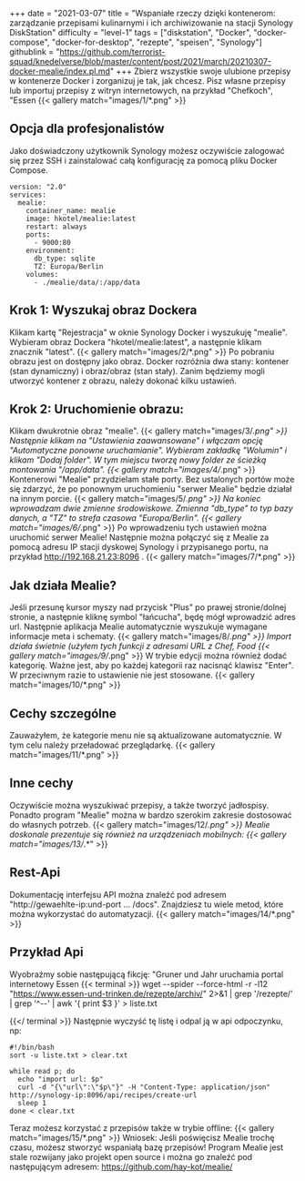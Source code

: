 +++
date = "2021-03-07"
title = "Wspaniałe rzeczy dzięki kontenerom: zarządzanie przepisami kulinarnymi i ich archiwizowanie na stacji Synology DiskStation"
difficulty = "level-1"
tags = ["diskstation", "Docker", "docker-compose", "docker-for-desktop", "rezepte", "speisen", "Synology"]
githublink = "https://github.com/terrorist-squad/knedelverse/blob/master/content/post/2021/march/20210307-docker-mealie/index.pl.md"
+++
Zbierz wszystkie swoje ulubione przepisy w kontenerze Docker i zorganizuj je tak, jak chcesz. Pisz własne przepisy lub importuj przepisy z witryn internetowych, na przykład "Chefkoch", "Essen
{{< gallery match="images/1/*.png" >}}

## Opcja dla profesjonalistów
Jako doświadczony użytkownik Synology możesz oczywiście zalogować się przez SSH i zainstalować całą konfigurację za pomocą pliku Docker Compose.
```
version: "2.0"
services:
  mealie:
    container_name: mealie
    image: hkotel/mealie:latest
    restart: always
    ports:
      - 9000:80
    environment:
      db_type: sqlite
      TZ: Europa/Berlin
    volumes:
      - ./mealie/data/:/app/data

```

## Krok 1: Wyszukaj obraz Dockera
Klikam kartę "Rejestracja" w oknie Synology Docker i wyszukuję "mealie". Wybieram obraz Dockera "hkotel/mealie:latest", a następnie klikam znacznik "latest".
{{< gallery match="images/2/*.png" >}}
Po pobraniu obrazu jest on dostępny jako obraz. Docker rozróżnia dwa stany: kontener (stan dynamiczny) i obraz/obraz (stan stały). Zanim będziemy mogli utworzyć kontener z obrazu, należy dokonać kilku ustawień.
## Krok 2: Uruchomienie obrazu:
Klikam dwukrotnie obraz "mealie".
{{< gallery match="images/3/*.png" >}}
Następnie klikam na "Ustawienia zaawansowane" i włączam opcję "Automatyczne ponowne uruchamianie". Wybieram zakładkę "Wolumin" i klikam "Dodaj folder". W tym miejscu tworzę nowy folder ze ścieżką montowania "/app/data".
{{< gallery match="images/4/*.png" >}}
Kontenerowi "Mealie" przydzielam stałe porty. Bez ustalonych portów może się zdarzyć, że po ponownym uruchomieniu "serwer Mealie" będzie działał na innym porcie.
{{< gallery match="images/5/*.png" >}}
Na koniec wprowadzam dwie zmienne środowiskowe. Zmienna "db_type" to typ bazy danych, a "TZ" to strefa czasowa "Europa/Berlin".
{{< gallery match="images/6/*.png" >}}
Po wprowadzeniu tych ustawień można uruchomić serwer Mealie! Następnie można połączyć się z Mealie za pomocą adresu IP stacji dyskowej Synology i przypisanego portu, na przykład http://192.168.21.23:8096 .
{{< gallery match="images/7/*.png" >}}

## Jak działa Mealie?
Jeśli przesunę kursor myszy nad przycisk "Plus" po prawej stronie/dolnej stronie, a następnie kliknę symbol "łańcucha", będę mógł wprowadzić adres url. Następnie aplikacja Mealie automatycznie wyszukuje wymagane informacje meta i schematy.
{{< gallery match="images/8/*.png" >}}
Import działa świetnie (użyłem tych funkcji z adresami URL z Chef, Food
{{< gallery match="images/9/*.png" >}}
W trybie edycji można również dodać kategorię. Ważne jest, aby po każdej kategorii raz nacisnąć klawisz "Enter". W przeciwnym razie to ustawienie nie jest stosowane.
{{< gallery match="images/10/*.png" >}}

## Cechy szczególne
Zauważyłem, że kategorie menu nie są aktualizowane automatycznie. W tym celu należy przeładować przeglądarkę.
{{< gallery match="images/11/*.png" >}}

## Inne cechy
Oczywiście można wyszukiwać przepisy, a także tworzyć jadłospisy. Ponadto program "Mealie" można w bardzo szerokim zakresie dostosować do własnych potrzeb.
{{< gallery match="images/12/*.png" >}}
Mealie doskonale prezentuje się również na urządzeniach mobilnych:
{{< gallery match="images/13/*.*" >}}

## Rest-Api
Dokumentację interfejsu API można znaleźć pod adresem "http://gewaehlte-ip:und-port ... /docs". Znajdziesz tu wiele metod, które można wykorzystać do automatyzacji.
{{< gallery match="images/14/*.png" >}}

## Przykład Api
Wyobraźmy sobie następującą fikcję: "Gruner und Jahr uruchamia portal internetowy Essen
{{< terminal >}}
wget --spider --force-html -r -l12  "https://www.essen-und-trinken.de/rezepte/archiv/"  2>&1 | grep '/rezepte/' | grep '^--' | awk '{ print $3 }' > liste.txt

{{</ terminal >}}
Następnie wyczyść tę listę i odpal ją w api odpoczynku, np:
```
#!/bin/bash
sort -u liste.txt > clear.txt

while read p; do
  echo "import url: $p"
  curl -d "{\"url\":\"$p\"}" -H "Content-Type: application/json" http://synology-ip:8096/api/recipes/create-url
  sleep 1
done < clear.txt

```
Teraz możesz korzystać z przepisów także w trybie offline:
{{< gallery match="images/15/*.png" >}}
Wniosek: Jeśli poświęcisz Mealie trochę czasu, możesz stworzyć wspaniałą bazę przepisów! Program Mealie jest stale rozwijany jako projekt open source i można go znaleźć pod następującym adresem: https://github.com/hay-kot/mealie/
